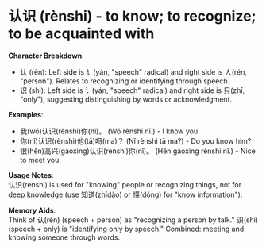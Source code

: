 # **认识 (rènshi) - to know; to recognize; to be acquainted with**

**Character Breakdown**:  
- 认 (rèn): Left side is 讠(yán, "speech" radical) and right side is 人(rén, "person"). Relates to recognizing or identifying through speech.  
- 识 (shi): Left side is 讠(yán, "speech" radical) and right side is 只(zhī, "only"), suggesting distinguishing by words or acknowledgment.

**Examples**:  
- 我(wǒ)认识(rènshi)你(nǐ)。 (Wǒ rènshi nǐ.) - I know you.  
- 你(nǐ)认识(rènshi)他(tā)吗(ma)？ (Nǐ rènshi tā ma?) - Do you know him?  
- 很(hěn)高兴(gāoxìng)认识(rènshi)你(nǐ)。 (Hěn gāoxìng rènshi nǐ.) - Nice to meet you.

**Usage Notes**:  
认识(rènshi) is used for "knowing" people or recognizing things, not for deep knowledge (use 知道(zhīdào) or 懂(dǒng) for "know information").

**Memory Aids**:  
Think of 认(rèn) (speech + person) as "recognizing a person by talk." 识(shí) (speech + only) is "identifying only by speech." Combined: meeting and knowing someone through words.
